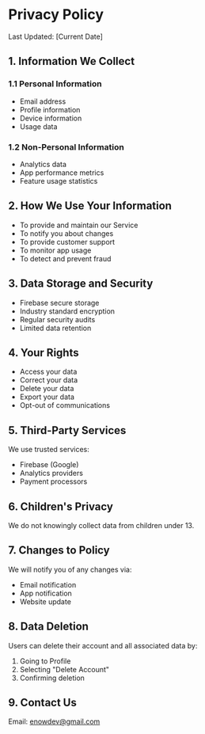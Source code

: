 # Privacy Policy

Last Updated: [Current Date]

## 1. Information We Collect

### 1.1 Personal Information
- Email address
- Profile information
- Device information
- Usage data

### 1.2 Non-Personal Information
- Analytics data
- App performance metrics
- Feature usage statistics

## 2. How We Use Your Information
- To provide and maintain our Service
- To notify you about changes
- To provide customer support
- To monitor app usage
- To detect and prevent fraud

## 3. Data Storage and Security
- Firebase secure storage
- Industry standard encryption
- Regular security audits
- Limited data retention

## 4. Your Rights
- Access your data
- Correct your data
- Delete your data
- Export your data
- Opt-out of communications

## 5. Third-Party Services
We use trusted services:
- Firebase (Google)
- Analytics providers
- Payment processors

## 6. Children's Privacy
We do not knowingly collect data from children under 13.

## 7. Changes to Policy
We will notify you of any changes via:
- Email notification
- App notification
- Website update

## 8. Data Deletion
Users can delete their account and all associated data by:
1. Going to Profile
2. Selecting "Delete Account"
3. Confirming deletion

## 9. Contact Us
Email: enowdev@gmail.com
